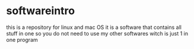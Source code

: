 # softwareintro
this is a repository for linux and mac OS it is a software that contains all stuff in one so you do not need to use my other softwares witch is just 1 in one program
